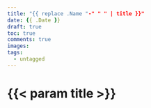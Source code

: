 ```yaml
---
title: "{{ replace .Name "-" " " | title }}"
date: {{ .Date }}
draft: true
toc: true
comments: true
images:
tags:
  - untagged
---
```


# {{< param title >}}
